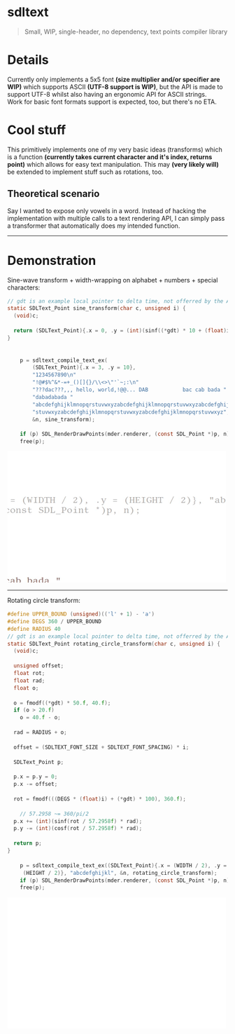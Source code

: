 # sdltext
> Small, WIP, single-header, no dependency, text points compiler library 

# Details
Currently only implements a 5x5 font **(size multiplier and/or specifier are WIP)** which supports ASCII **(UTF-8 support is WIP)**, but the API is made to support UTF-8 whilst also having an ergonomic API for ASCII strings.
<br>
Work for basic font formats support is expected, too, but there's no ETA.

# Cool stuff
This primitively implements one of my very basic ideas (transforms) which is a function **(currently takes current character and it's index, returns point)** which allows for easy text manipulation. This may **(very likely will)** be extended to implement stuff such as rotations, too.

## Theoretical scenario
Say I wanted to expose only vowels in a word. Instead of hacking the implementation with multiple calls to a text rendering API, I can simply pass a transformer that automatically does my intended function.

<hr>

# Demonstration

Sine-wave transform + width-wrapping on alphabet + numbers + special characters:
```c
// gdt is an example local pointer to delta time, not offerred by the API
static SDLText_Point sine_transform(char c, unsigned i) {
  (void)c;

  return (SDLText_Point){.x = 0, .y = (int)(sinf((*gdt) * 10 + (float)i) * 2.f)};
}


    p = sdltext_compile_text_ex(
        (SDLText_Point){.x = 3, .y = 10},
        "1234567890\n"
        "!@#$%^&*-=+_()[]{}/\\<>\"'`~;:\n"
        "???dac???,,, hello, world,!@@... DAB			bac cab bada "
        "dabadabada "
        "abcdefghijklmnopqrstuvwxyzabcdefghijklmnopqrstuvwxyzabcdefghijklmnopqr"
        "stuvwxyzabcdefghijklmnopqrstuvwxyzabcdefghijklmnopqrstuvwxyz",
        &n, sine_transform);

    if (p) SDL_RenderDrawPoints(mder.renderer, (const SDL_Point *)p, n);
    free(p);
``` 

![](static/sine.gif)


<hr>

Rotating circle transform:
```c
#define UPPER_BOUND (unsigned)(('l' + 1) - 'a')
#define DEGS 360 / UPPER_BOUND
#define RADIUS 40
// gdt is an example local pointer to delta time, not offerred by the API
static SDLText_Point rotating_circle_transform(char c, unsigned i) {
  (void)c;

  unsigned offset;
  float rot;
  float rad;
  float o;

  o = fmodf((*gdt) * 50.f, 40.f);
  if (o > 20.f)
    o = 40.f - o;

  rad = RADIUS + o;

  offset = (SDLTEXT_FONT_SIZE + SDLTEXT_FONT_SPACING) * i;

  SDLText_Point p;

  p.x = p.y = 0;
  p.x -= offset;

  rot = fmodf(((DEGS * (float)i) + (*gdt) * 100), 360.f);

	// 57.2958 ~= 360/pi/2
  p.x += (int)(sinf(rot / 57.2958f) * rad);
  p.y -= (int)(cosf(rot / 57.2958f) * rad);

  return p;
}

	p = sdltext_compile_text_ex((SDLText_Point){.x = (WIDTH / 2), .y =
     (HEIGHT / 2)}, "abcdefghijkl", &n, rotating_circle_transform);
	if (p) SDL_RenderDrawPoints(mder.renderer, (const SDL_Point *)p, n);
	free(p);
```

![](static/circle.gif)
